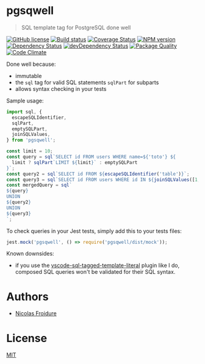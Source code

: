[//]: # ( )
[//]: # (This file is automatically generated by a `metapak`)
[//]: # (module. Do not change it  except between the)
[//]: # (`content:start/end` flags, your changes would)
[//]: # (be overridden.)
[//]: # ( )
# pgsqwell
> SQL template tag for PostgreSQL done well

[![GitHub license](https://img.shields.io/badge/license-MIT-blue.svg)](https://github.com/nfroidure/pgsqwell/blob/master/LICENSE)
[![Build status](https://travis-ci.com/git+ssh://git@github.com/nfroidure/pgsqwell.git.svg?branch=master)](https://travis-ci.com/github/git+ssh://git@github.com/nfroidure/pgsqwell.git)
[![Coverage Status](https://coveralls.io/repos/github/git+ssh://git@github.com/nfroidure/pgsqwell.git/badge.svg?branch=master)](https://coveralls.io/github/git+ssh://git@github.com/nfroidure/pgsqwell.git?branch=master)
[![NPM version](https://badge.fury.io/js/pgsqwell.svg)](https://npmjs.org/package/pgsqwell)
[![Dependency Status](https://david-dm.org/nfroidure/pgsqwell.svg)](https://david-dm.org/nfroidure/pgsqwell)
[![devDependency Status](https://david-dm.org/nfroidure/pgsqwell/dev-status.svg)](https://david-dm.org/nfroidure/pgsqwell#info=devDependencies)
[![Package Quality](https://npm.packagequality.com/shield/pgsqwell.svg)](https://packagequality.com/#?package=pgsqwell)
[![Code Climate](https://codeclimate.com/github/git+ssh://git@github.com/nfroidure/pgsqwell.git.svg)](https://codeclimate.com/github/git+ssh://git@github.com/nfroidure/pgsqwell.git)


[//]: # (::contents:start)

Done well because:

- immutable
- the `sql` tag for valid SQL statements `sqlPart` for subparts
- allows syntax checking in your tests

Sample usage:

```ts
import sql, {
  escapeSQLIdentifier,
  sqlPart,
  emptySQLPart,
  joinSQLValues,
} from 'pgsqwell';

const limit = 10;
const query = sql`SELECT id FROM users WHERE name=${'toto'} ${
  limit ? sqlPart`LIMIT ${limit}` : emptySQLPart
}`;
const query2 = sql`SELECT id FROM ${escapeSQLIdentifier('table')}`;
const query3 = sql`SELECT id FROM users WHERE id IN ${joinSQLValues([1, 2])}}`;
const mergedQuery = sql`
${query}
UNION
${query2}
UNION
${query3}
`;
```

To check queries in your Jest tests, simply add this to your tests files:

```js
jest.mock('pgsqwell', () => require('pgsqwell/dist/mock'));
```

Known downsides:

- if you use the
  [vscode-sql-tagged-template-literal](https://marketplace.visualstudio.com/items?itemName=frigus02.vscode-sql-tagged-template-literals)
  plugin like I do, composed SQL queries won't be validated for their SQL
  syntax.

[//]: # (::contents:end)

# Authors
- [Nicolas Froidure](http://insertafter.com/en/index.html)

# License
[MIT](https://github.com/nfroidure/pgsqwell/blob/master/LICENSE)

